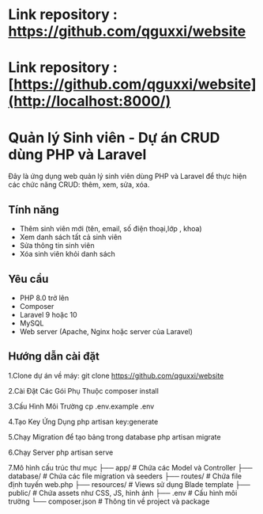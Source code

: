 # Link repository : https://github.com/qguxxi/website

# Link repository : [https://github.com/qguxxi/website](http://localhost:8000/)

# Quản lý Sinh viên - Dự án CRUD dùng PHP và Laravel

Đây là ứng dụng web quản lý sinh viên  dùng PHP và Laravel để thực hiện các chức năng CRUD: thêm, xem, sửa, xóa.

## Tính năng

- Thêm sinh viên mới (tên, email, số điện thoại,lớp , khoa)
- Xem danh sách tất cả sinh viên
- Sửa thông tin sinh viên
- Xóa sinh viên khỏi danh sách

## Yêu cầu

- PHP 8.0 trở lên
- Composer
- Laravel 9 hoặc 10
- MySQL
- Web server (Apache, Nginx hoặc server của Laravel)

## Hướng dẫn cài đặt

1.Clone dự án về máy:
git clone https://github.com/qguxxi/website

2.Cài Đặt Các Gói Phụ Thuộc
composer install

3.Cấu Hình Môi Trường
cp .env.example .env

4.Tạo Key Ứng Dụng
php artisan key:generate

5.Chạy Migration để tạo bảng trong database
php artisan migrate

6.Chạy Server
php artisan serve

7.Mô hình cấu trúc thư mục
├── app/            # Chứa các Model và Controller
├── database/       # Chứa các file migration và seeders
├── routes/         # Chứa file định tuyến web.php
├── resources/      # Views sử dụng Blade template
├── public/         # Chứa assets như CSS, JS, hình ảnh
├── .env            # Cấu hình môi trường
└── composer.json   # Thông tin về project và package
